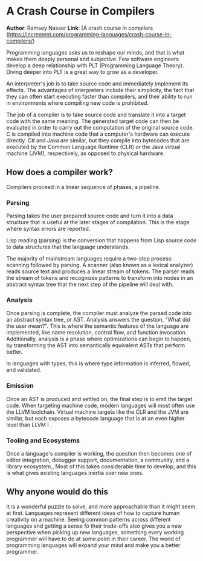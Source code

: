 # A Crash Course in Compilers
**Author**: Ramsey Nasser
**Link**: [A crash course in compilers (https://increment.com/programming-languages/crash-course-in-compilers/)

Programming languages asks us to reshape our minds, and that is what makes them deeply personal and subjective.
Few software engineers develop a deep relationship with PLT (Programming Language Theory).
Diving deeper into PLT is a great way to grow as a developer.

An interpreter's job is to take source code and immediately implement its effects.
The advantages of interpreters include their simplicity, the fact that they can often start executing faster than compilers, and their ability to run in environments where compiling new code is prohibited.

The job of a compiler is to take source code and translate it into a target code with the same meaning.
The generated target code can then be evaluated in order to carry out the computation of the original source code.
C is compiled into machine code that a computer's hardware can execute directly.
C# and Java are similar, but they compile into bytecodes that are executed by the Common Language Runtime (CLR) or the Java virtual machine (JVM), respectively, as opposed to physical hardware.

## How does a compiler work?
Compilers proceed in a linear sequence of phases, a pipeline.

### Parsing
Parsing takes the user prepared source code and turn it into a data structure that is useful at the later stages of compilation.
This is the stage where syntax errors are reported.

Lisp reading (parsing) is the conversion that happens from Lisp source code to data structures that the language understands.

The majority of mainstream languages require a two-step process: scanning followed by parsing.
A scanner (also known as a lexical analyzer) reads source text and produces a linear stream of tokens.
The parser reads the stream of tokens and recognizes patterns to transform into nodes in an abstract syntax tree that the next step of the pipeline will deal with.

### Analysis
Once parsing is complete, the compiler must analyze the parsed code into an abstract syntax tree, or AST.
Analysis answers the question, "What did the user mean?".
This is where the semantic features of the language are implemented, like name resolution, control flow, and function invocation.
Additionally, analysis is a phase where optimizations can begin to happen, by transforming the AST into semantically equivalent ASTs that perform better.

In languages with types, this is where type information is inferred, flowed, and validated. 

### Emission
Once an AST is produced and settled on, the final step is to emit the target code.
When targeting machine code, modern languages will most often use the LLVM toolchain. 
Virtual machine targets like the CLR and the JVM are similar, but each exposes a bytecode language that is at an even higher level than LLVM I .


### Tooling and Ecosystems
Once a language's compiler is working, the question then becomes one of editor integration, debugger support, documentation, a community, and a library ecosystem.,
Most of this takes considerable time to develop, and this is what gives existing languages inertia over new ones.

## Why anyone would do this
It is a wonderful puzzle to solve, and more approachable than it might seem at first.
Languages represent different ideas of how to capture human creativity on a machine.
Seeing common patterns across different languages and getting a sense fo their trade-offs also gives you a new perspective when picking up new languages, something every working programmer will have to do at some point in their career.
The world of programming languages will expand your mind and make you a better programmer.
